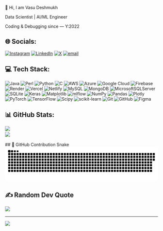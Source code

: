 👋 Hi, I am Vasu Deshmukh

Data Scientist | AI/ML Engineer

Coding & Debugging since — Y:2022



## 🌐 Socials:
[![Instagram](https://img.shields.io/badge/Instagram-%23E4405F.svg?logo=Instagram&logoColor=white)](https://instagram.com/https://www.instagram.com/vv4suu/) [![LinkedIn](https://img.shields.io/badge/LinkedIn-%230077B5.svg?logo=linkedin&logoColor=white)](https://linkedin.com/in/www.linkedin.com/in/vasu-deshmukh) [![X](https://img.shields.io/badge/X-black.svg?logo=X&logoColor=white)](https://x.com/codewithvasu) [![email](https://img.shields.io/badge/Email-D14836?logo=gmail&logoColor=white)](mailto:vasudeshmukh@icloud.com) 

## 💻 Tech Stack:
![Java](https://img.shields.io/badge/java-%23ED8B00.svg?style=for-the-badge&logo=openjdk&logoColor=white) ![Perl](https://img.shields.io/badge/perl-%2339457E.svg?style=for-the-badge&logo=perl&logoColor=white) ![Python](https://img.shields.io/badge/python-3670A0?style=for-the-badge&logo=python&logoColor=ffdd54) ![C](https://img.shields.io/badge/c-%2300599C.svg?style=for-the-badge&logo=c&logoColor=white) ![AWS](https://img.shields.io/badge/AWS-%23FF9900.svg?style=for-the-badge&logo=amazon-aws&logoColor=white) ![Azure](https://img.shields.io/badge/azure-%230072C6.svg?style=for-the-badge&logo=microsoftazure&logoColor=white) ![Google Cloud](https://img.shields.io/badge/GoogleCloud-%234285F4.svg?style=for-the-badge&logo=google-cloud&logoColor=white) ![Firebase](https://img.shields.io/badge/firebase-%23039BE5.svg?style=for-the-badge&logo=firebase) ![Render](https://img.shields.io/badge/Render-%46E3B7.svg?style=for-the-badge&logo=render&logoColor=white) ![Vercel](https://img.shields.io/badge/vercel-%23000000.svg?style=for-the-badge&logo=vercel&logoColor=white) ![Netlify](https://img.shields.io/badge/netlify-%23000000.svg?style=for-the-badge&logo=netlify&logoColor=#00C7B7) ![MySQL](https://img.shields.io/badge/mysql-4479A1.svg?style=for-the-badge&logo=mysql&logoColor=white) ![MongoDB](https://img.shields.io/badge/MongoDB-%234ea94b.svg?style=for-the-badge&logo=mongodb&logoColor=white) ![MicrosoftSQLServer](https://img.shields.io/badge/Microsoft%20SQL%20Server-CC2927?style=for-the-badge&logo=microsoft%20sql%20server&logoColor=white) ![SQLite](https://img.shields.io/badge/sqlite-%2307405e.svg?style=for-the-badge&logo=sqlite&logoColor=white) ![Keras](https://img.shields.io/badge/Keras-%23D00000.svg?style=for-the-badge&logo=Keras&logoColor=white) ![Matplotlib](https://img.shields.io/badge/Matplotlib-%23ffffff.svg?style=for-the-badge&logo=Matplotlib&logoColor=black) ![mlflow](https://img.shields.io/badge/mlflow-%23d9ead3.svg?style=for-the-badge&logo=numpy&logoColor=blue) ![NumPy](https://img.shields.io/badge/numpy-%23013243.svg?style=for-the-badge&logo=numpy&logoColor=white) ![Pandas](https://img.shields.io/badge/pandas-%23150458.svg?style=for-the-badge&logo=pandas&logoColor=white) ![Plotly](https://img.shields.io/badge/Plotly-%233F4F75.svg?style=for-the-badge&logo=plotly&logoColor=white) ![PyTorch](https://img.shields.io/badge/PyTorch-%23EE4C2C.svg?style=for-the-badge&logo=PyTorch&logoColor=white) ![TensorFlow](https://img.shields.io/badge/TensorFlow-%23FF6F00.svg?style=for-the-badge&logo=TensorFlow&logoColor=white) ![Scipy](https://img.shields.io/badge/SciPy-%230C55A5.svg?style=for-the-badge&logo=scipy&logoColor=%white) ![scikit-learn](https://img.shields.io/badge/scikit--learn-%23F7931E.svg?style=for-the-badge&logo=scikit-learn&logoColor=white) ![Git](https://img.shields.io/badge/git-%23F05033.svg?style=for-the-badge&logo=git&logoColor=white) ![GitHub](https://img.shields.io/badge/github-%23121011.svg?style=for-the-badge&logo=github&logoColor=white) ![Figma](https://img.shields.io/badge/figma-%23F24E1E.svg?style=for-the-badge&logo=figma&logoColor=white)

## 📊 GitHub Stats:
![](https://nirzak-streak-stats.vercel.app/?user=vasudeshmukh27&theme=dark&hide_border=true)<br/>
![](https://github-readme-stats.vercel.app/api/top-langs/?username=vasudeshmukh27&theme=dark&hide_border=true&include_all_commits=false&count_private=false&layout=compact)


<picture>
 ## 🐍 GitHub Contribution Snake  

<picture>
  <source media="(prefers-color-scheme: dark)" srcset="https://raw.githubusercontent.com/aniketsingh1023/aniketsingh1023/output/github-snake-dark.svg" />
  <source media="(prefers-color-scheme: light)" srcset="https://raw.githubusercontent.com/aniketsingh1023/aniketsingh1023/output/github-snake.svg" />
  <img alt="github-snake" src="https://raw.githubusercontent.com/aniketsingh1023/aniketsingh1023/output/github-snake.svg" />
</picture>

</picture>

## ✍️ Random Dev Quote
![](https://quotes-github-readme.vercel.app/api?type=horizontal&theme=dark)

---
[![](https://visitcount.itsvg.in/api?id=vasudeshmukh27&icon=0&color=0)](https://visitcount.itsvg.in)


<!--
**vasudeshmukh27/vasudeshmukh27** is a ✨ _special_ ✨ repository because its `README.md` (this file) appears on your GitHub profile.

Here are some ideas to get you started:

- 🔭 I’m currently working on ...
- 🌱 I’m currently learning ...
- 👯 I’m looking to collaborate on ...
- 🤔 I’m looking for help with ...
- 💬 Ask me about ...
- 📫 How to reach me: ...
- 😄 Pronouns: ...
- ⚡ Fun fact: ...
-->
